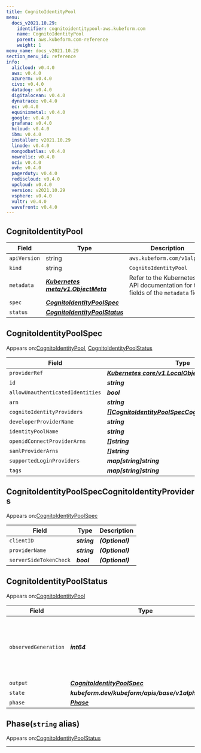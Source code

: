 ```yaml
---
title: CognitoIdentityPool
menu:
  docs_v2021.10.29:
    identifier: cognitoidentitypool-aws.kubeform.com
    name: CognitoIdentityPool
    parent: aws.kubeform.com-reference
    weight: 1
menu_name: docs_v2021.10.29
section_menu_id: reference
info:
  alicloud: v0.4.0
  aws: v0.4.0
  azurerm: v0.4.0
  civo: v0.4.0
  datadog: v0.4.0
  digitalocean: v0.4.0
  dynatrace: v0.4.0
  ec: v0.4.0
  equinixmetal: v0.4.0
  google: v0.4.0
  grafana: v0.4.0
  hcloud: v0.4.0
  ibm: v0.4.0
  installer: v2021.10.29
  linode: v0.4.0
  mongodbatlas: v0.4.0
  newrelic: v0.4.0
  oci: v0.4.0
  ovh: v0.4.0
  pagerduty: v0.4.0
  rediscloud: v0.4.0
  upcloud: v0.4.0
  version: v2021.10.29
  vsphere: v0.4.0
  vultr: v0.4.0
  wavefront: v0.4.0
---
```


## CognitoIdentityPool
| Field | Type | Description |
| ------ | ----- | ----------- |
| `apiVersion` | string | `aws.kubeform.com/v1alpha1` |
|    `kind` | string | `CognitoIdentityPool` |
| `metadata` | ***[Kubernetes meta/v1.ObjectMeta](https://v1-18.docs.kubernetes.io/docs/reference/generated/kubernetes-api/v1.18/#objectmeta-v1-meta)***|Refer to the Kubernetes API documentation for the fields of the `metadata` field.|
| `spec` | ***[CognitoIdentityPoolSpec](#cognitoidentitypoolspec)***||
| `status` | ***[CognitoIdentityPoolStatus](#cognitoidentitypoolstatus)***||
## CognitoIdentityPoolSpec

Appears on:[CognitoIdentityPool](#cognitoidentitypool), [CognitoIdentityPoolStatus](#cognitoidentitypoolstatus)

| Field | Type | Description |
| ------ | ----- | ----------- |
| `providerRef` | ***[Kubernetes core/v1.LocalObjectReference](https://v1-18.docs.kubernetes.io/docs/reference/generated/kubernetes-api/v1.18/#localobjectreference-v1-core)***||
| `id` | ***string***||
| `allowUnauthenticatedIdentities` | ***bool***| ***(Optional)*** |
| `arn` | ***string***| ***(Optional)*** |
| `cognitoIdentityProviders` | ***[[]CognitoIdentityPoolSpecCognitoIdentityProviders](#cognitoidentitypoolspeccognitoidentityproviders)***| ***(Optional)*** |
| `developerProviderName` | ***string***| ***(Optional)*** |
| `identityPoolName` | ***string***||
| `openidConnectProviderArns` | ***[]string***| ***(Optional)*** |
| `samlProviderArns` | ***[]string***| ***(Optional)*** |
| `supportedLoginProviders` | ***map[string]string***| ***(Optional)*** |
| `tags` | ***map[string]string***| ***(Optional)*** |
## CognitoIdentityPoolSpecCognitoIdentityProviders

Appears on:[CognitoIdentityPoolSpec](#cognitoidentitypoolspec)

| Field | Type | Description |
| ------ | ----- | ----------- |
| `clientID` | ***string***| ***(Optional)*** |
| `providerName` | ***string***| ***(Optional)*** |
| `serverSideTokenCheck` | ***bool***| ***(Optional)*** |
## CognitoIdentityPoolStatus

Appears on:[CognitoIdentityPool](#cognitoidentitypool)

| Field | Type | Description |
| ------ | ----- | ----------- |
| `observedGeneration` | ***int64***| ***(Optional)*** Resource generation, which is updated on mutation by the API Server.|
| `output` | ***[CognitoIdentityPoolSpec](#cognitoidentitypoolspec)***| ***(Optional)*** |
| `state` | ***kubeform.dev/kubeform/apis/base/v1alpha1.State***| ***(Optional)*** |
| `phase` | ***[Phase](#phase)***| ***(Optional)*** |
## Phase(`string` alias)

Appears on:[CognitoIdentityPoolStatus](#cognitoidentitypoolstatus)

---
